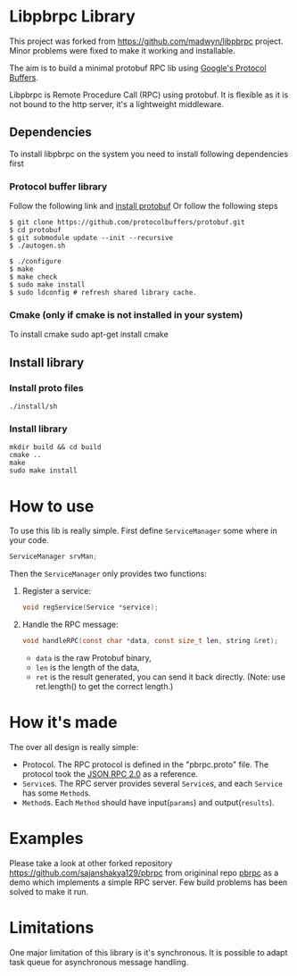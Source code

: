 # Libpbrpc Library
This project was forked from https://github.com/madwyn/libpbrpc project. Minor problems were fixed to make it working and installable.

The aim is to build a minimal protobuf RPC lib using [Google's Protocol Buffers](https://code.google.com/p/protobuf).

Libpbrpc is Remote Procedure Call (RPC) using protobuf. It is flexible as it is not bound to the http server, it's a lightweight middleware.

## Dependencies
To install libpbrpc on the system you need to install following dependencies first
### Protocol buffer library
Follow the following link and [install protobuf](https://github.com/protocolbuffers/protobuf/blob/master/src/README.md)
Or follow the following steps
```
$ git clone https://github.com/protocolbuffers/protobuf.git
$ cd protobuf
$ git submodule update --init --recursive
$ ./autogen.sh

$ ./configure
$ make
$ make check
$ sudo make install
$ sudo ldconfig # refresh shared library cache.
```

### Cmake (only if cmake is not installed in your system)
To install cmake
	sudo apt-get install cmake


## Install library
###  Install proto files
```
./install/sh
```

### Install library
```
mkdir build && cd build
cmake ..
make
sudo make install
```
# How to use
To use this lib is really simple. First define `ServiceManager` some where in your code.
```c
ServiceManager srvMan;
```

Then the `ServiceManager` only provides two functions:

1. Register a service:
    ```c
    void regService(Service *service);
    ```

2. Handle the RPC message:
    ```c
    void handleRPC(const char *data, const size_t len, string &ret);
    ```
    - `data` is the raw Protobuf binary,
    - `len` is the length of the data,
    - `ret` is the result generated, you can send it back directly. (Note: use ret.length() to get the correct length.)

# How it's made
The over all design is really simple:
- Protocol. The RPC protocol is defined in the "pbrpc.proto" file. The protocol took the [JSON RPC 2.0](http://www.jsonrpc.org/specification) as a reference.
- `Service`s. The RPC server provides several `Service`s, and each `Service` has some `Method`s.
- `Method`s. Each `Method` should have input(`params`) and output(`results`).

# Examples
Please take a look at other forked repository https://github.com/sajanshakya129/pbrpc from origininal repo [pbrpc](https://github.com/madwyn/pbrpc) as a demo which implements a simple RPC server.
Few build problems has been solved to make it run.

# Limitations
One major limitation of this library is it's synchronous. It is possible to adapt task queue for asynchronous message handling. 
